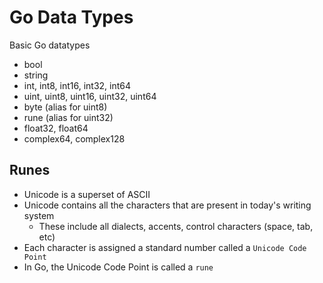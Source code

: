 # Go Data Types
Basic Go datatypes
- bool
- string
- int, int8, int16, int32, int64
- uint, uint8, uint16, uint32, uint64
- byte (alias for uint8)
- rune (alias for uint32)
- float32, float64
- complex64, complex128

## Runes
- Unicode is a superset of ASCII
- Unicode contains all the characters that are present in today's writing system
    - These include all dialects, accents, control characters (space, tab, etc)
- Each character is assigned a standard number called a `Unicode Code Point`
- In Go, the Unicode Code Point is called a `rune`  
